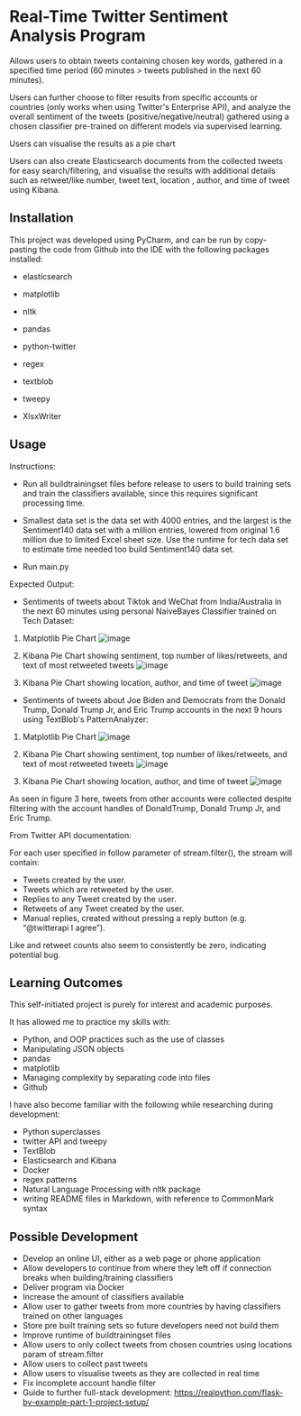# Real-Time Twitter Sentiment Analysis Program

Allows users to obtain tweets containing chosen key words, gathered in a specified time period
(60 minutes > tweets published in the next 60 minutes). 

Users can further choose to filter results from specific accounts or countries (only works when using Twitter's Enterprise API), and analyze the overall sentiment 
of the tweets (positive/negative/neutral) gathered using a chosen classifier pre-trained on different models via
supervised learning.

Users can visualise the results as a pie chart

Users can also create Elasticsearch documents from the collected tweets for easy search/filtering, 
and visualise the results with additional details such as retweet/like number, tweet text, location
, author, and time of tweet using Kibana.

## Installation

This project was developed using PyCharm, and can be run by copy-pasting the code from Github into the IDE 
with the following packages installed:

- elasticsearch

- matplotlib

- nltk

- pandas

- python-twitter

- regex

- textblob

- tweepy

- XlsxWriter

## Usage
Instructions:

- Run all buildtrainingset files before release to users to build training sets and train the classifiers available, 
since this requires significant processing time. 

- Smallest data set is the data set with 4000 entries, and the largest is the Sentiment140 data set with a million 
entries, lowered from original 1.6 million due to limited Excel sheet size. Use the runtime for tech data set to 
estimate time needed too build Sentiment140 data set.

- Run main.py

Expected Output:
- Sentiments of tweets about Tiktok and WeChat from India/Australia in the next 60 minutes using personal
NaiveBayes Classifier trained on Tech Dataset:

1. Matplotlib Pie Chart
![image](Images/countries-personal-tech.png)

2. Kibana Pie Chart showing sentiment, top number of likes/retweets, and text of most retweeted tweets
![image](Images/sen-likes-rt-text.png)

3. Kibana Pie Chart showing location, author, and time of tweet
![image](Images/loc-auth-date.png)

- Sentiments of tweets about Joe Biden and Democrats from the Donald Trump, Donald Trump Jr, and Eric Trump accounts 
in the next 9 hours using TextBlob's PatternAnalyzer:

1. Matplotlib Pie Chart
![image](Images/accounts-textblob-pattern.png)

2. Kibana Pie Chart showing sentiment, top number of likes/retweets, and text of most retweeted tweets
![image](Images/biden-sen-likes-rt-text.png)

3. Kibana Pie Chart showing location, author, and time of tweet
![image](Images/biden-loc-auth-date.png)

As seen in figure 3 here, tweets from other accounts were collected despite filtering with 
the account handles of DonaldTrump, Donald Trump Jr, and Eric Trump.

From Twitter API documentation:

For each user specified in follow parameter of stream.filter(), the stream will contain:

- Tweets created by the user.
- Tweets which are retweeted by the user.
- Replies to any Tweet created by the user.
- Retweets of any Tweet created by the user.
- Manual replies, created without pressing a reply button (e.g. “@twitterapi I agree”).

Like and retweet counts also seem to consistently be zero, indicating potential bug.
## Learning Outcomes
This self-initiated project is purely for interest and academic purposes. 

It has allowed me to practice my skills with:

- Python, and OOP practices such as the use of classes
- Manipulating JSON objects
- pandas
- matplotlib
- Managing complexity by separating code into files
- Github

I have also become familiar with the following while researching during development:
- Python superclasses
- twitter API and tweepy
- TextBlob
- Elasticsearch and Kibana
- Docker
- regex patterns
- Natural Language Processing with nltk package
- writing README files in Markdown, with reference to CommonMark syntax



## Possible Development
- Develop an online UI, either as a web page or phone application
- Allow developers to continue from where they left off if connection breaks when building/training classifiers
- Deliver program via Docker
- Increase the amount of classifiers available
- Allow user to gather tweets from more countries by having classifiers trained on other languages
- Store pre built training sets so future developers need not build them
- Improve runtime of buildtrainingset files
- Allow users to only collect tweets from chosen countries using locations param of stream.filter
- Allow users to collect past tweets
- Allow users to visualise tweets as they are collected in real time
- Fix incomplete account handle filter
- Guide to further full-stack development:
https://realpython.com/flask-by-example-part-1-project-setup/